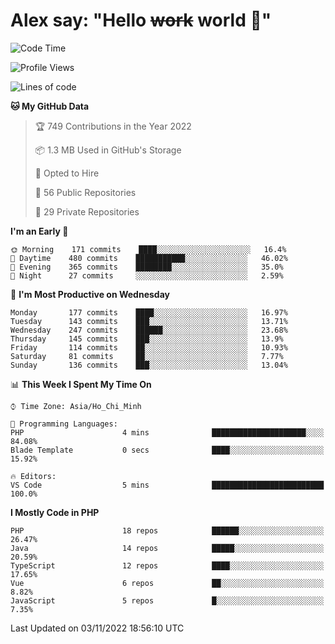 # Alex say: "Hello ~~work~~ world 🐾"

<!--START_SECTION:waka-->
![Code Time](http://img.shields.io/badge/Code%20Time-839%20hrs%205%20mins-blue)

![Profile Views](http://img.shields.io/badge/Profile%20Views-1-blue)

![Lines of code](https://img.shields.io/badge/From%20Hello%20World%20I%27ve%20Written-1%20Million%20lines%20of%20code-blue)

**🐱 My GitHub Data** 

> 🏆 749 Contributions in the Year 2022
 > 
> 📦 1.3 MB Used in GitHub's Storage 
 > 
> 💼 Opted to Hire
 > 
> 📜 56 Public Repositories 
 > 
> 🔑 29 Private Repositories  
 > 
**I'm an Early 🐤** 

```text
🌞 Morning    171 commits    ████░░░░░░░░░░░░░░░░░░░░░   16.4% 
🌆 Daytime    480 commits    ███████████░░░░░░░░░░░░░░   46.02% 
🌃 Evening    365 commits    ████████░░░░░░░░░░░░░░░░░   35.0% 
🌙 Night      27 commits     ░░░░░░░░░░░░░░░░░░░░░░░░░   2.59%

```
📅 **I'm Most Productive on Wednesday** 

```text
Monday       177 commits    ████░░░░░░░░░░░░░░░░░░░░░   16.97% 
Tuesday      143 commits    ███░░░░░░░░░░░░░░░░░░░░░░   13.71% 
Wednesday    247 commits    ██████░░░░░░░░░░░░░░░░░░░   23.68% 
Thursday     145 commits    ███░░░░░░░░░░░░░░░░░░░░░░   13.9% 
Friday       114 commits    ██░░░░░░░░░░░░░░░░░░░░░░░   10.93% 
Saturday     81 commits     ██░░░░░░░░░░░░░░░░░░░░░░░   7.77% 
Sunday       136 commits    ███░░░░░░░░░░░░░░░░░░░░░░   13.04%

```


📊 **This Week I Spent My Time On** 

```text
⌚︎ Time Zone: Asia/Ho_Chi_Minh

💬 Programming Languages: 
PHP                      4 mins              █████████████████████░░░░   84.08% 
Blade Template           0 secs              ████░░░░░░░░░░░░░░░░░░░░░   15.92%

🔥 Editors: 
VS Code                  5 mins              █████████████████████████   100.0%

```

**I Mostly Code in PHP** 

```text
PHP                      18 repos            ██████░░░░░░░░░░░░░░░░░░░   26.47% 
Java                     14 repos            █████░░░░░░░░░░░░░░░░░░░░   20.59% 
TypeScript               12 repos            ████░░░░░░░░░░░░░░░░░░░░░   17.65% 
Vue                      6 repos             ██░░░░░░░░░░░░░░░░░░░░░░░   8.82% 
JavaScript               5 repos             █░░░░░░░░░░░░░░░░░░░░░░░░   7.35%

```



 Last Updated on 03/11/2022 18:56:10 UTC
<!--END_SECTION:waka-->
